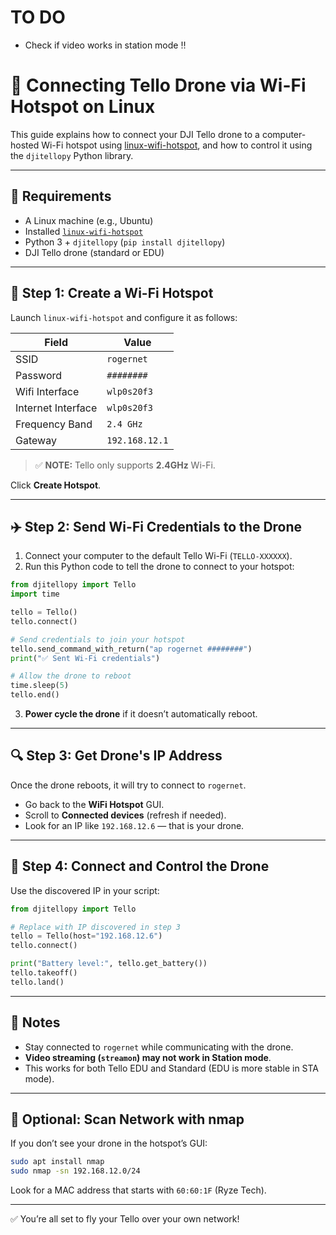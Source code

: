 # TO DO

- Check if video works in station mode ‼️


# 📡 Connecting Tello Drone via Wi-Fi Hotspot on Linux

This guide explains how to connect your DJI Tello drone to a computer-hosted Wi-Fi hotspot using [linux-wifi-hotspot](https://github.com/lakinduakash/linux-wifi-hotspot), and how to control it using the `djitellopy` Python library.

---

## 🔧 Requirements

- A Linux machine (e.g., Ubuntu)
- Installed [`linux-wifi-hotspot`](https://github.com/lakinduakash/linux-wifi-hotspot)
- Python 3 + `djitellopy` (`pip install djitellopy`)
- DJI Tello drone (standard or EDU)

---

## 📶 Step 1: Create a Wi-Fi Hotspot

Launch `linux-wifi-hotspot` and configure it as follows:

| Field               | Value         |
|--------------------|---------------|
| SSID               | `rogernet`    |
| Password           | `########`   |
| Wifi Interface     | `wlp0s20f3`   |
| Internet Interface | `wlp0s20f3`   |
| Frequency Band     | `2.4 GHz`     |
| Gateway            | `192.168.12.1`|

> ✅ **NOTE:** Tello only supports **2.4GHz** Wi-Fi.

Click **Create Hotspot**.

---

## ✈️ Step 2: Send Wi-Fi Credentials to the Drone

1. Connect your computer to the default Tello Wi-Fi (`TELLO-XXXXXX`).
2. Run this Python code to tell the drone to connect to your hotspot:

```python
from djitellopy import Tello
import time

tello = Tello()
tello.connect()

# Send credentials to join your hotspot
tello.send_command_with_return("ap rogernet ########")
print("✅ Sent Wi-Fi credentials")

# Allow the drone to reboot
time.sleep(5)
tello.end()
```

3. **Power cycle the drone** if it doesn’t automatically reboot.

---

## 🔍 Step 3: Get Drone's IP Address

Once the drone reboots, it will try to connect to `rogernet`.

- Go back to the **WiFi Hotspot** GUI.
- Scroll to **Connected devices** (refresh if needed).
- Look for an IP like `192.168.12.6` — that is your drone.

---

## 🧠 Step 4: Connect and Control the Drone

Use the discovered IP in your script:

```python
from djitellopy import Tello

# Replace with IP discovered in step 3
tello = Tello(host="192.168.12.6")
tello.connect()

print("Battery level:", tello.get_battery())
tello.takeoff()
tello.land()
```

---

## 📝 Notes

- Stay connected to `rogernet` while communicating with the drone.
- **Video streaming (`streamon`) may not work in Station mode**.
- This works for both Tello EDU and Standard (EDU is more stable in STA mode).

---

## 🧪 Optional: Scan Network with nmap

If you don’t see your drone in the hotspot’s GUI:

```bash
sudo apt install nmap
sudo nmap -sn 192.168.12.0/24
```

Look for a MAC address that starts with `60:60:1F` (Ryze Tech).

---

✅ You’re all set to fly your Tello over your own network!
